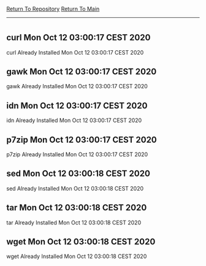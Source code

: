 [Return To Repository](https://github.com/bast69/piholeparser/)
[Return To Main](https://github.com/bast69/piholeparser/blob/master/RecentRunLogs/Mainlog.md)
____________________________________
# 
## curl Mon Oct 12 03:00:17 CEST 2020
curl Already Installed Mon Oct 12 03:00:17 CEST 2020
## gawk Mon Oct 12 03:00:17 CEST 2020
gawk Already Installed Mon Oct 12 03:00:17 CEST 2020
## idn Mon Oct 12 03:00:17 CEST 2020
idn Already Installed Mon Oct 12 03:00:17 CEST 2020
## p7zip Mon Oct 12 03:00:17 CEST 2020
p7zip Already Installed Mon Oct 12 03:00:17 CEST 2020
## sed Mon Oct 12 03:00:18 CEST 2020
sed Already Installed Mon Oct 12 03:00:18 CEST 2020
## tar Mon Oct 12 03:00:18 CEST 2020
tar Already Installed Mon Oct 12 03:00:18 CEST 2020
## wget Mon Oct 12 03:00:18 CEST 2020
wget Already Installed Mon Oct 12 03:00:18 CEST 2020
